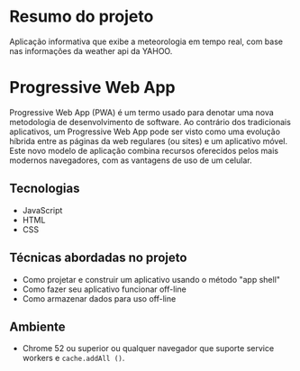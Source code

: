 # Resumo do projeto
Aplicação informativa que exibe a meteorologia em tempo real, com base nas informações da weather api da YAHOO.

# Progressive Web App
Progressive Web App (PWA) é um termo usado para denotar uma nova metodologia de desenvolvimento de software. Ao contrário dos tradicionais aplicativos, um Progressive Web App pode ser visto como uma evolução híbrida entre as páginas da web regulares (ou sites) e um aplicativo móvel. Este novo modelo de aplicação combina recursos oferecidos pelos mais modernos navegadores, com as vantagens de uso de um celular.

## Tecnologias
* JavaScript
* HTML
* CSS

## Técnicas abordadas no projeto
* Como projetar e construir um aplicativo usando o método "app shell"
* Como fazer seu aplicativo funcionar off-line
* Como armazenar dados para uso off-line

## Ambiente
* Chrome 52 ou superior ou qualquer navegador que suporte service workers e `cache.addAll ()`. 

